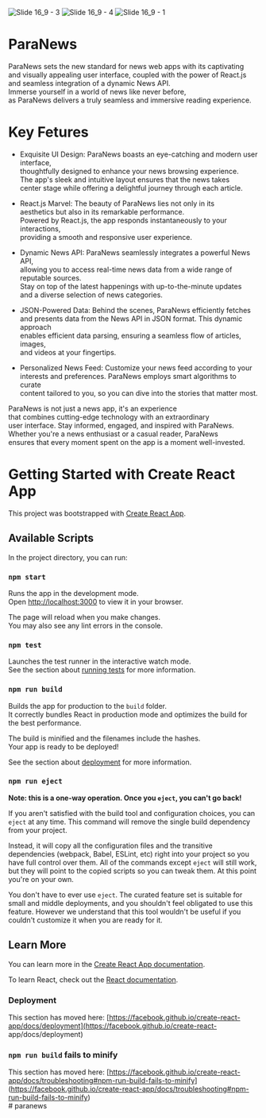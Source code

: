 ![Slide 16_9 - 3](https://github.com/kjatins/kjatins/assets/110972965/5a5a9fb9-51ef-4266-bd85-c5ca59c02765)
![Slide 16_9 - 4](https://github.com/kjatins/kjatins/assets/110972965/581fcf52-ffe4-47fd-a18b-6020b496c66b)
![Slide 16_9 - 1](https://github.com/kjatins/kjatins/assets/110972965/87683cb4-7775-437b-af07-945bd7e633c5)

# ParaNews
ParaNews sets the new standard for news web apps with its captivating<br>
and visually appealing user interface, coupled with the power of React.js<br>
and seamless integration of a dynamic News API.<br>
Immerse yourself in a world of news like never before,<br>
as ParaNews delivers a truly seamless and immersive reading experience.
# Key Fetures
 
- Exquisite UI Design: ParaNews boasts an eye-catching and modern user interface,<br>
thoughtfully designed to enhance your news browsing experience.<br>
The app's sleek and intuitive layout ensures that the news takes <br>
center stage while offering a delightful journey through each article.
 

- React.js Marvel: The beauty of ParaNews lies not only in its <br>
aesthetics but also in its remarkable performance.<br>
Powered by React.js, the app responds instantaneously to your interactions,<br>
providing a smooth and responsive user experience.
 
- Dynamic News API: ParaNews seamlessly integrates a powerful News API,<br>
allowing you to access real-time news data from a wide range of reputable sources.<br>
Stay on top of the latest happenings with up-to-the-minute updates<br>
and a diverse selection of news categories.
 
- JSON-Powered Data: Behind the scenes, ParaNews efficiently fetches<br>
and presents data from the News API in JSON format. This dynamic approach<br>
enables efficient data parsing, ensuring a seamless flow of articles, images,<br>
and videos at your fingertips.
 
- Personalized News Feed: Customize your news feed according to your<br>
interests and preferences. ParaNews employs smart algorithms to curate<br>
content tailored to you, so you can dive into the stories that matter most. 
 
ParaNews is not just a news app, it's an experience<br>
that combines cutting-edge technology with an extraordinary<br>user interface. Stay informed, engaged, and inspired with ParaNews.<br>
Whether you're a news enthusiast or a casual reader, ParaNews<br>
ensures that every moment spent on the app is a moment well-invested. 

# Getting Started with Create React App<br>

This project was bootstrapped with [Create React App](https://github.com/facebook/create-react-app).<br>

## Available Scripts<br>

In the project directory, you can run:<br>

### `npm start`<br>

Runs the app in the development mode.<br>
Open [http://localhost:3000](http://localhost:3000) to view it in your browser.<br>

The page will reload when you make changes.<br>
You may also see any lint errors in the console.

### `npm test`<br>

Launches the test runner in the interactive watch mode.<br>
See the section about [running tests](https://facebook.github.io/create-react-app/docs/running-tests) for more information.<br>

### `npm run build`<br>

Builds the app for production to the `build` folder.<br>
It correctly bundles React in production mode and optimizes the build for the best performance.<br>

The build is minified and the filenames include the hashes.<br>
Your app is ready to be deployed!<br>

See the section about [deployment](https://facebook.github.io/create-react-app/docs/deployment) for more information.<br>

### `npm run eject`<br>

**Note: this is a one-way operation. Once you `eject`, you can't go back!**<br>

If you aren't satisfied with the build tool and configuration choices, you can `eject` at any time. This command will remove the single build dependency from your project.<br>

Instead, it will copy all the configuration files and the transitive dependencies (webpack, Babel, ESLint, etc) right into your project so you have full control over them. All of the commands except `eject` will still work, but they will point to the copied scripts so you can tweak them. At this point you're on your own.<br>

You don't have to ever use `eject`. The curated feature set is suitable for small and middle deployments, and you shouldn't feel obligated to use this feature. However we understand that this tool wouldn't be useful if you couldn't customize it when you are ready for it.

## Learn More<br>

You can learn more in the [Create React App documentation](https://facebook.github.io/create-react-app/docs/getting-started).<br>

To learn React, check out the [React documentation](https://reactjs.org/).<br>

### Deployment<br>

This section has moved here: [https://facebook.github.io/create-react-app/docs/deployment](https://facebook.github.io/create-react-<br>app/docs/deployment)<br>

### `npm run build` fails to minify<br>

This section has moved here: [https://facebook.github.io/create-react-app/docs/troubleshooting#npm-run-build-fails-to-minify]<br>(https://facebook.github.io/create-react-app/docs/troubleshooting#npm-run-build-fails-to-minify)<br>
#   p a r a n e w s 
 
 
